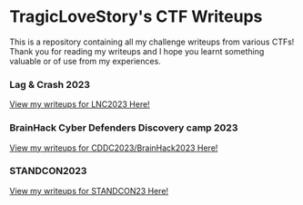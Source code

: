# TragicLoveStory's CTF Writeups
This is a repository containing all my challenge writeups from various CTFs! Thank you for reading my writeups and I hope you learnt something valuable or of use from my experiences.

### Lag & Crash 2023
[View my writeups for LNC2023 Here!](https://github.com/TragicLoveStory/CTF_Writeups/tree/main/LNC2023)

### BrainHack Cyber Defenders Discovery camp 2023
[View my writeups for CDDC2023/BrainHack2023 Here!](https://github.com/TragicLoveStory/CTF_Writeups/tree/main/BrainHack2023)

### STANDCON2023
[View my writeups for STANDCON23 Here!](https://github.com/TragicLoveStory/CTF_Writeups/tree/main/STANDCON2023)